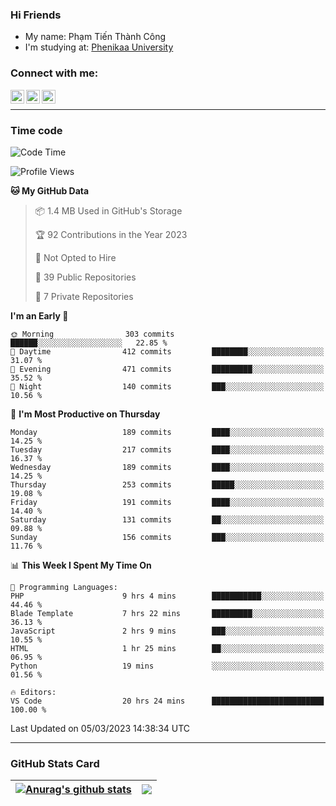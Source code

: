 ### Hi Friends

- My name: Phạm Tiến Thành Công
- I'm studying at: [Phenikaa University]


### Connect with me:
[<img align="left" alt="PhamTienThanhCong | Facebook" width="22px" src="https://upload.wikimedia.org/wikipedia/commons/thumb/1/16/Facebook-icon-1.png/640px-Facebook-icon-1.png" />][facebook]
[<img align="left" alt="PhamTienThanhCong | Zalo" width="22px" src="https://www.anphatpc.com.vn/template/anphat_2020v2/images/icon-zalo.jpg" />][zalo]
[<img align="left" alt="PhamTienThanhCong | LinkedIn" width="22px" src="https://cdn3.iconfinder.com/data/icons/inficons/512/linkedin.png" />][linkedin]

<br />

---

### Time code

<!--START_SECTION:waka-->
![Code Time](http://img.shields.io/badge/Code%20Time-907%20hrs%208%20mins-blue)

![Profile Views](http://img.shields.io/badge/Profile%20Views-3-blue)

**🐱 My GitHub Data** 

> 📦 1.4 MB Used in GitHub's Storage 
 > 
> 🏆 92 Contributions in the Year 2023
 > 
> 🚫 Not Opted to Hire
 > 
> 📜 39 Public Repositories 
 > 
> 🔑 7 Private Repositories 
 > 
**I'm an Early 🐤** 

```text
🌞 Morning                303 commits         ██████░░░░░░░░░░░░░░░░░░░   22.85 % 
🌆 Daytime                412 commits         ████████░░░░░░░░░░░░░░░░░   31.07 % 
🌃 Evening                471 commits         █████████░░░░░░░░░░░░░░░░   35.52 % 
🌙 Night                  140 commits         ███░░░░░░░░░░░░░░░░░░░░░░   10.56 % 
```
📅 **I'm Most Productive on Thursday** 

```text
Monday                   189 commits         ████░░░░░░░░░░░░░░░░░░░░░   14.25 % 
Tuesday                  217 commits         ████░░░░░░░░░░░░░░░░░░░░░   16.37 % 
Wednesday                189 commits         ████░░░░░░░░░░░░░░░░░░░░░   14.25 % 
Thursday                 253 commits         █████░░░░░░░░░░░░░░░░░░░░   19.08 % 
Friday                   191 commits         ████░░░░░░░░░░░░░░░░░░░░░   14.40 % 
Saturday                 131 commits         ██░░░░░░░░░░░░░░░░░░░░░░░   09.88 % 
Sunday                   156 commits         ███░░░░░░░░░░░░░░░░░░░░░░   11.76 % 
```


📊 **This Week I Spent My Time On** 

```text
💬 Programming Languages: 
PHP                      9 hrs 4 mins        ███████████░░░░░░░░░░░░░░   44.46 % 
Blade Template           7 hrs 22 mins       █████████░░░░░░░░░░░░░░░░   36.13 % 
JavaScript               2 hrs 9 mins        ███░░░░░░░░░░░░░░░░░░░░░░   10.55 % 
HTML                     1 hr 25 mins        ██░░░░░░░░░░░░░░░░░░░░░░░   06.95 % 
Python                   19 mins             ░░░░░░░░░░░░░░░░░░░░░░░░░   01.56 % 

🔥 Editors: 
VS Code                  20 hrs 24 mins      █████████████████████████   100.00 % 
```


 Last Updated on 05/03/2023 14:38:34 UTC
<!--END_SECTION:waka-->

---

### GitHub Stats Card

| <a href="https://github.com/phamtienthanhcong"><img align="center" src="https://github-readme-stats.vercel.app/api?username=PhamTienThanhCong&show_icons=true&include_all_commits=true&theme=buefy&hide_border=true&theme=ocean_dark" alt="Anurag's github stats" /></a> | <a href="https://github.com/phamtienthanhcong"><img align="center" src="https://github-readme-stats.vercel.app/api/top-langs/?username=PhamTienThanhCong&layout=compact&theme=buefy&hide_border=true&theme=ocean_dark" /></a> |
| ------------- | ------------- |

[Phenikaa University]: https://phenikaa-uni.edu.vn/vi
[facebook]: https://www.facebook.com/phamtienthanhcong
[linkedin]: https://linkedin.com/in/phamtienthanhcong
[zalo]: https://zalo.me/0396396332
[tiktok]: https://www.tiktok.com/@phamtienthanhcong
[web]: https://github.com/PhamTienThanhCong/web_dev
[min project]: https://github.com/PhamTienThanhCong/Project-Of-Web
[c and cpp]: https://github.com/PhamTienThanhCong/Code_C_and_Cpro
[python]: https://github.com/PhamTienThanhCong/Python_beginer
